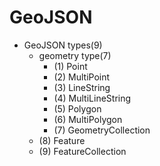 # GeoJSON

- GeoJSON types(9)
    - geometry type(7)
        - (1) Point
        - (2) MultiPoint
        - (3) LineString
        - (4) MultiLineString
        - (5) Polygon
        - (6) MultiPolygon
        - (7) GeometryCollection
    - (8) Feature
    - (9) FeatureCollection
